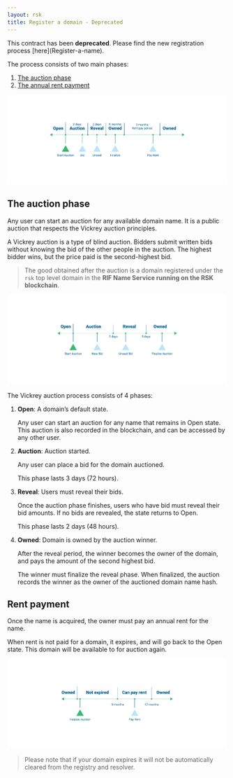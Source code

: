 ```yaml
---
layout: rsk
title: Register a domain - Deprecated
---
```


<div class="alert alert-danger">
    This contract has been <b>deprecated</b>. Please find the new registration process [here](Register-a-name).
</div>

The process consists of two main phases:

1. [The auction phase](#the-auction-phase)
2. [The annual rent payment](#the-storage-rent-payment)

<img src="/assets/img/rns/phases.png" class="img-fluid" alt="phases" />

## The auction phase

Any user can start an auction for any available domain name. It is a public auction that respects the Vickrey auction principles.

A Vickrey auction is a type of blind auction. Bidders submit written bids without knowing the bid of the other people in the auction. The highest bidder wins, but the price paid is the second-highest bid.

> The good obtained after the auction is a domain registered under the `rsk` top level domain in the **RIF Name Service running on the RSK blockchain**.

<img src="/assets/img/rns/auction-phase.png" class="img-fluid" alt="auction-phase" />

The Vickrey auction process consists of 4 phases:

1. **Open**: A domain’s default state.

    Any user can start an auction for any name that remains in Open state. This auction is also recorded in the blockchain, and can be accessed by any other user.

2. **Auction**: Auction started.

    Any user can place a bid for the domain auctioned.

    This phase lasts 3 days (72 hours).

3. **Reveal**: Users must reveal their bids.

    Once the auction phase finishes, users who have bid must reveal their bid amounts. If no bids are revealed, the state returns to Open.

    This phase lasts 2 days (48 hours).

4. **Owned**: Domain is owned by the auction winner.

    After the reveal period, the winner becomes the owner of the domain, and pays the amount of the second highest bid.

    The winner must finalize the reveal phase. When finalized, the auction records the winner as the owner of the auctioned domain name hash.

## Rent payment

Once the name is acquired, the owner must pay an annual rent for the name.

When rent is not paid for a domain, it expires, and will go back to the Open state. This domain will be available to for auction again.

<img src="/assets/img/rns/rent-phase.png" class="img-fluid" alt="rent-phase" />

> Please note that if your domain expires it will not be automatically cleared from the registry and resolver.

